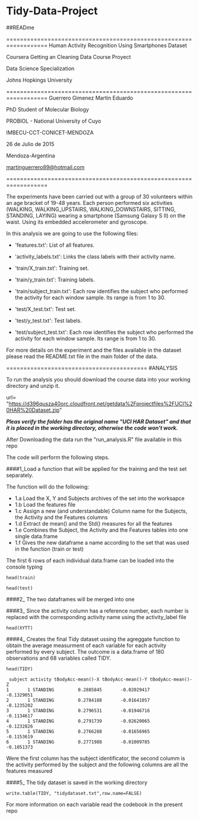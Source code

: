 # Tidy-Data-Project

##READme

==================================================================
Human Activity Recognition Using Smartphones Dataset

Coursera Getting an Cleaning Data Course Proyect

Data Science Specialization

Johns Hopkings University

==================================================================
Guerrero Gimenez Martin Eduardo

PhD Student of Molecular Biology

PROBIOL - National University of Cuyo

IMBECU-CCT-CONICET-MENDOZA

26 de Julio de 2015

Mendoza-Argentina

martinguerrero89@hotmail.com

==================================================================

The experiments have been carried out with a group of 30 volunteers within an age bracket of 19-48 years. Each person performed six activities (WALKING, WALKING_UPSTAIRS, WALKING_DOWNSTAIRS, SITTING, STANDING, LAYING) wearing a smartphone (Samsung Galaxy S II) on the waist. Using its embedded accelerometer and gyroscope.

In this analysis we are going to use the following files:

- 'features.txt': List of all features.

- 'activity_labels.txt': Links the class labels with their activity name.

- 'train/X_train.txt': Training set.

- 'train/y_train.txt': Training labels.

- 'train/subject_train.txt': Each row identifies the subject who performed the activity for each window sample. Its range is from 1 to 30. 

- 'test/X_test.txt': Test set.

- 'test/y_test.txt': Test labels.

- 'test/subject_test.txt': Each row identifies the subject who performed the activity for each window sample. Its range is from 1 to 30. 


For more details on the experiment and the files available in the dataset please read the README.txt file in the main folder of the data. 


=========================================
#ANALYSIS

To run the analysis you should download the course data into your working directory and unzip it.

url= "https://d396qusza40orc.cloudfront.net/getdata%2Fprojectfiles%2FUCI%20HAR%20Dataset.zip"

***Pleas verify the folder has the original name "UCI HAR Dataset" and that it is placed in the working directory, otherwise the code won't work.***

After Downloading the data run the "run_analysis.R" file available in this repo

The code will perform the following steps.

####1_Load a function that will be applied for the training and the test set separately.
 
The function will do the following:

  - 1.a Load the X, Y and Subjects archives of the set into the worksapce
  - 1.b Load the features file
  - 1.c Assign a new (and understandable) Column name for the Subjects, the Activity and the Features columns
  - 1.d Extract de mean() and the Std() measures for all the features
  - 1.e Combines the Subject, the Activity and the Features tables into one single data.frame
  - 1.f Gives the new dataframe a name according to the set that was used in the function (train or test)

The first 6 rows of each individual data.frame can be loaded into the console typing
```
head(train)

head(test)
```

####2_ The two dataframes will be merged into one

####3_ Since the activity column has a reference number, each number is replaced with the corresponding activity name using the activity_label file
```
head(XYTT)
```
####4_ Creates the final Tidy dataset ussing the agreggate function to obtain the average measurment of each variable for each activity performed by every subject.
The outcome is a data.frame of 180 observations and 68 variables called TIDY.
```
head(TIDY)
```
```
 subject activity tBodyAcc-mean()-X tBodyAcc-mean()-Y tBodyAcc-mean()-Z
1       1 STANDING         0.2885845       -0.02029417        -0.1329051
2       1 STANDING         0.2784188       -0.01641057        -0.1235202
3       1 STANDING         0.2796531       -0.01946716        -0.1134617
4       1 STANDING         0.2791739       -0.02620065        -0.1232826
5       1 STANDING         0.2766288       -0.01656965        -0.1153619
6       1 STANDING         0.2771988       -0.01009785        -0.1051373
```
Were the first column has the subject identificator, the second columm is the activity performed by the subject and the following columns are all the features measured

####5_ The tidy dataset is saved in the working directory
```
write.table(TIDY, "tidydataset.txt",row.name=FALSE) 
```

For more information on each variable read the codebook in the present repo





